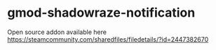 # gmod-shadowraze-notification
Open source addon available here https://steamcommunity.com/sharedfiles/filedetails/?id=2447382670
